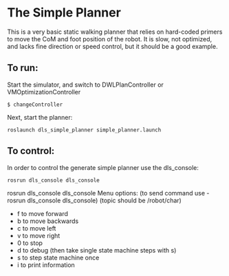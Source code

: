 # The Simple Planner

This is a very basic static walking planner that relies on hard-coded primers to move the CoM and foot position of the robot. 
It is slow, not optimized, and lacks fine direction or speed control, but it should be a good example.

## To run:

Start the simulator, and switch to DWLPlanController or VMOptimizationController
```
$ changeController 
```

Next, start the planner:
```
roslaunch dls_simple_planner simple_planner.launch
```

## To control:
In order to control the generate simple planner use the dls_console:

```
rosrun dls_console dls_console
```

rosrun dls_console dls_console
Menu options:
(to send command use - rosrun dls_console dls_console) 
(topic should be /robot/char) 
- f to move forward 
- b to move backwards 
- c to move left 
- v to move right 
- 0 to stop
- d to debug (then take single state machine steps with s)
- s to step state machine once
- i to print information
```